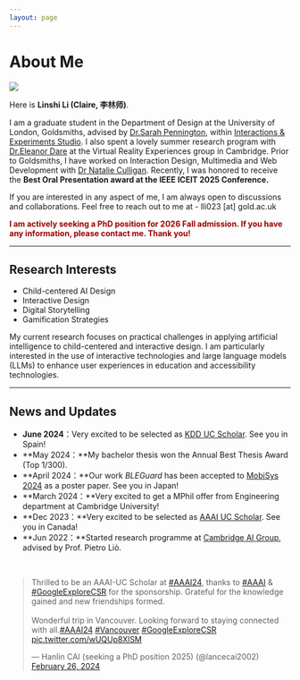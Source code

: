 ```yaml
---
layout: page
---
```


# About Me

<img src="/Users/lilinshi/Documents/GitHub/LinshiLi02.github.io/linshili.jpeg" class="floatpic">

Here is **Linshi Li (Claire, 李林师)**.<br>

I am a graduate student in the Department of Design at the University of London, Goldsmiths, advised by [Dr.Sarah Pennington](https://www.gold.ac.uk/design/people/pennington/), within [Interactions & Experiments Studio](https://www.gold.ac.uk/pg/ma-design-expanded-practice/). I also spent a lovely summer research program with [Dr.Eleanor Dare](https://www.cdh.cam.ac.uk/about/people/eleanor-dare/) at the Virtual Reality Experiences group in Cambridge. Prior to Goldsmiths,  I have worked on Interaction Design, Multimedia and Web Development with [Dr Natalie Culligan](https://www.maynoothuniversity.ie/faculty-science-engineering/our-people/natalie-culligan). Recently, I was honored to receive the **Best Oral Presentation award at the IEEE ICEIT 2025 Conference.**<br>

If you are interested in any aspect of me, I am always open to discussions and collaborations. Feel free to reach out to me at -  lli023 [at] gold.ac.uk

**<font color="#990000">I am actively seeking a PhD position for 2026 Fall admission. If you have any information, please contact me. Thank you!</font>**

---

## Research Interests

- Child-centered AI Design
- Interactive Design
- Digital Storytelling
- Gamification Strategies

My current research focuses on practical challenges in applying artificial intelligence to child-centered and interactive design. I am particularly interested in the use of interactive technologies and large language models (LLMs) to enhance user experiences in education and accessibility technologies.

---

## News and Updates

- **June 2024**：Very excited to be selected as [KDD UC Scholar](https://kdd2024.kdd.org/undergraduate-consortium/). See you in Spain!
- **May 2024：**My bachelor thesis won the Annual Best Thesis Award (Top 1/300).
- **April 2024：**Our work *BLEGuard* has been accepted to [MobiSys 2024](https://www.sigmobile.org/mobisys/2024/) as a poster paper. See you in Japan!
- **March 2024：**Very excited to get a MPhil offer from Engineering department at Cambridge University!
- **Dec 2023：**Very excited to be selected as [AAAI UC Scholar](https://aaai.org/aaai-conference/undergraduate-consortium-program/). See you in Canada!
- **Jun 2022：**Started research programme at [Cambridge AI Group](https://www.cl.cam.ac.uk/research/ai/), advised by Prof. Pietro Liò.

<br>

<blockquote class="twitter-tweet"><p lang="en" dir="ltr">Thrilled to be an AAAI-UC Scholar at <a href="https://twitter.com/hashtag/AAAI24?src=hash&amp;ref_src=twsrc%5Etfw">#AAAI24</a>, thanks to <a href="https://twitter.com/hashtag/AAAI?src=hash&amp;ref_src=twsrc%5Etfw">#AAAI</a> &amp; <a href="https://twitter.com/hashtag/GoogleExploreCSR?src=hash&amp;ref_src=twsrc%5Etfw">#GoogleExploreCSR</a> for the sponsorship. Grateful for the knowledge gained and new friendships formed.<br><br>Wonderful trip in Vancouver. Looking forward to staying connected with all.<a href="https://twitter.com/hashtag/AAAI24?src=hash&amp;ref_src=twsrc%5Etfw">#AAAI24</a> <a href="https://twitter.com/hashtag/Vancouver?src=hash&amp;ref_src=twsrc%5Etfw">#Vancouver</a> <a href="https://twitter.com/hashtag/GoogleExploreCSR?src=hash&amp;ref_src=twsrc%5Etfw">#GoogleExploreCSR</a> <a href="https://t.co/wUQUp8XlSM">pic.twitter.com/wUQUp8XlSM</a></p>&mdash; Hanlin CAI (seeking a PhD position 2025) (@lancecai2002) <a href="https://twitter.com/lancecai2002/status/1762210025173344260?ref_src=twsrc%5Etfw">February 26, 2024</a></blockquote> <script async src="https://platform.twitter.com/widgets.js" charset="utf-8"></script>

